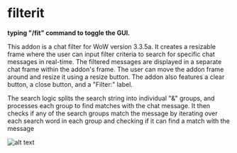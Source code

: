 # filterit

**typing "/fit" command to toggle the GUI.**

This addon is a chat filter for WoW version 3.3.5a. It creates a resizable frame where the user can input filter criteria to search for specific chat messages in real-time. The filtered messages are displayed in a separate chat frame within the addon's frame. The user can move the addon frame around and resize it using a resize button. The addon also features a clear button, a close button, and a "Filter:" label.

The search logic splits the search string into individual "&" groups, and processes each group to find matches with the chat message. It then checks if any of the search groups match the message by iterating over each search word in each group and checking if it can find a match with the message 

![alt text](https://media.discordapp.net/attachments/880419552670920745/1092850715774435480/image.png "1")
